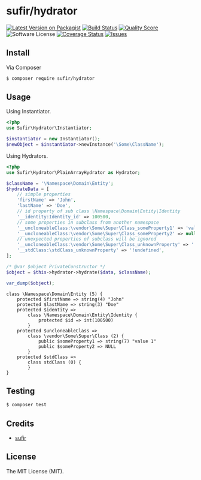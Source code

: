 # sufir/hydrator

[![Latest Version on Packagist](https://img.shields.io/packagist/v/sufir/hydrator.svg?style=flat-square)](https://packagist.org/packages/sufir/hydrator)
[![Build Status](https://img.shields.io/travis/sufir/hydrator/master.svg?style=flat-square)](https://travis-ci.org/Sufir/hydrator)
[![Quality Score](https://img.shields.io/scrutinizer/g/sufir/hydrator.svg?style=flat-square)](https://scrutinizer-ci.com/g/Sufir/hydrator/?branch=master)
![Software License](https://img.shields.io/badge/license-MIT-brightgreen.svg?style=flat-square)
[![Coverage Status](https://img.shields.io/scrutinizer/coverage/g/sufir/hydrator.svg?style=flat-square)](https://scrutinizer-ci.com/g/Sufir/hydrator/code-structure)
[![Issues](https://img.shields.io/github/issues/Sufir/hydrator.svg?style=flat-square)](https://github.com/Sufir/hydrator/issues)

## Install

Via Composer

```bash
$ composer require sufir/hydrator
```

## Usage

Using Instantiator.

```php
<?php
use Sufir\Hydrator\Instantiator;

$instantiator = new Instantiator();
$newObject = $instantiator->newInstance('\Some\ClassName');
```

Using Hydrators.

```php
<?php
use Sufir\Hydrator\PlainArrayHydrator as Hydrator;

$className = '\Namespace\Domain\Entity';
$hydrateData = [
    // simple properties
    'firstName' => 'John',
    'lastName' => 'Doe',
    // id property of sub class \Namespace\Domain\Entity\Identity
    '__identity:Identity_id' => 100500,
    // some properties in subclass from another namespace
    '__uncloneableClass:\vendor\Some\Super\Class_someProperty1' => 'value 1',
    '__uncloneableClass:\vendor\Some\Super\Class_someProperty2' => null,
    // unexpected properties of subclass will be ignored
    '__uncloneableClass:\vendor\Some\Super\Class_unknownProperty' => '!undefined',
    '__stdClass:\stdClass_unknownProperty' => '!undefined',
];

/* @var $object PrivateConstructor */
$object = $this->hydrator->hydrate($data, $className);

var_dump($object);
```

```
class \Namespace\Domain\Entity (5) {
    protected $firstName => string(4) "John"
    protected $lastName => string(3) "Doe"
    protected $identity =>
        class \Namespace\Domain\Entity\Identity {
            protected $id => int(100500)
        }
    protected $uncloneableClass =>
        class \vendor\Some\Super\Class (2) {
            public $someProperty1 => string(7) "value 1"
            public $someProperty2 => NULL
        }
    protected $stdClass =>
        class stdClass (0) {
        }
}
```

## Testing

``` bash
$ composer test
```

## Credits

- [sufir](http://git.ls1.ru/u/sufir)

## License

The MIT License (MIT).
